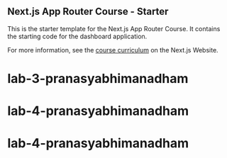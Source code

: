 ## Next.js App Router Course - Starter

This is the starter template for the Next.js App Router Course. It contains the starting code for the dashboard application.

For more information, see the [course curriculum](https://nextjs.org/learn) on the Next.js Website.
# lab-3-pranasyabhimanadham
# lab-4-pranasyabhimanadham
# lab-4-pranasyabhimanadham
